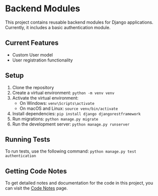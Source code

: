 # Backend Modules

This project contains reusable backend modules for Django applications. Currently, it includes a basic authentication module.

## Current Features

- Custom User model
- User registration functionality

## Setup

1. Clone the repository
2. Create a virtual environment: `python -m venv venv`
3. Activate the virtual environment: 
   - On Windows: `venv\Scripts\activate`
   - On macOS and Linux: `source venv/bin/activate`
4. Install dependencies: `pip install django djangorestframework`
5. Run migrations: `python manage.py migrate`
6. Run the development server: `python manage.py runserver`

## Running Tests

To run tests, use the following command:
`python manage.py test authentication`

## Getting Code Notes

To get detailed notes and documentation for the code in this project, you can visit the [Code Notes](https://www.notion.so/Django-Learning-5abaf61e186a4fc9b3193af9fcb80d26?pvs=4) page.
